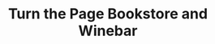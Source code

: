 ---
title: "Turn the Page Bookstore and Winebar"
url: /millinocket/turn-the-page-bookstore-and-winebar/
shop: books
---